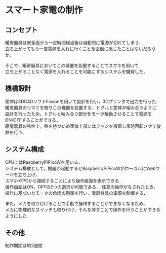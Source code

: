 # スマート家電の制作

## コンセプト
暖房器具は安全面から一定時間経過後は自動的に電源が切れてしまう．  
立ち上がってもう一度電源を入れに行くことを面倒に感じたことはないだろうか．  

そこで，暖房器具においてこの装置を設置することでスマホを用いて  
立ち上がることなく電源を入れることを可能にするシステムを開発した．

## 機構設計
筐体は3DCADソフトFusionを用いて設計を行い，3Dプリンタで出力を行った．  
暖房器具のツマミを取りこの機器を設置する．トグルと筐体が噛み合うように  
設計を行ったため，トグルと噛み合う部分をモータ駆動させることで電源をON/OFFすることができる．  
暖房器具の特性上，熱を持つため筐体上部にはファンを設置し常時回転させて放熱を行う．  

## システム構成
CPUにはRaspberryPiPicoWを用いる．  
システム構成として，機器が起動するとRaspberryPiPicoWがローカルにWebサーバを立ち上げ，   
スマホやPCから接続することにより操作画面を表示できる．   
操作画面はON，OFFの2つの選択が可能である． 任意の操作がなされたとき，  
操作に基づいたモータの角度の制御を行い，暖房器具の電源を制御する．  

また，メカを取り付けることで手動で操作することができなくなるため，  
メカに物理的なスイッチも取り付け，それを押すことで操作を行うことができるようにした．

## その他
制作期間は約2週間
